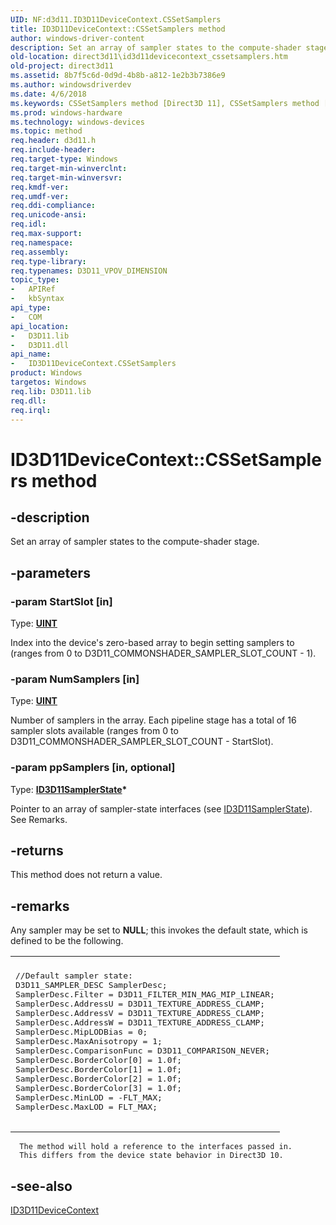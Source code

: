 ```yaml
---
UID: NF:d3d11.ID3D11DeviceContext.CSSetSamplers
title: ID3D11DeviceContext::CSSetSamplers method
author: windows-driver-content
description: Set an array of sampler states to the compute-shader stage.
old-location: direct3d11\id3d11devicecontext_cssetsamplers.htm
old-project: direct3d11
ms.assetid: 8b7f5c6d-0d9d-4b8b-a812-1e2b3b7386e9
ms.author: windowsdriverdev
ms.date: 4/6/2018
ms.keywords: CSSetSamplers method [Direct3D 11], CSSetSamplers method [Direct3D 11], ID3D11DeviceContext interface, CSSetSamplers,ID3D11DeviceContext.CSSetSamplers, ID3D11DeviceContext, ID3D11DeviceContext interface [Direct3D 11], CSSetSamplers method, ID3D11DeviceContext::CSSetSamplers, aa74392c-a8c7-cf2c-b761-f00d5b5b4fb9, d3d11/ID3D11DeviceContext::CSSetSamplers, direct3d11.id3d11devicecontext_cssetsamplers
ms.prod: windows-hardware
ms.technology: windows-devices
ms.topic: method
req.header: d3d11.h
req.include-header: 
req.target-type: Windows
req.target-min-winverclnt: 
req.target-min-winversvr: 
req.kmdf-ver: 
req.umdf-ver: 
req.ddi-compliance: 
req.unicode-ansi: 
req.idl: 
req.max-support: 
req.namespace: 
req.assembly: 
req.type-library: 
req.typenames: D3D11_VPOV_DIMENSION
topic_type:
-	APIRef
-	kbSyntax
api_type:
-	COM
api_location:
-	D3D11.lib
-	D3D11.dll
api_name:
-	ID3D11DeviceContext.CSSetSamplers
product: Windows
targetos: Windows
req.lib: D3D11.lib
req.dll: 
req.irql: 
---
```


# ID3D11DeviceContext::CSSetSamplers method


## -description


Set an array of sampler states to the compute-shader stage.


## -parameters




### -param StartSlot [in]

Type: <b><a href="https://msdn.microsoft.com/4553cafc-450e-4493-a4d4-cb6e2f274d46">UINT</a></b>

Index into the device's zero-based array to begin setting samplers to (ranges from 0 to D3D11_COMMONSHADER_SAMPLER_SLOT_COUNT - 1).


### -param NumSamplers [in]

Type: <b><a href="https://msdn.microsoft.com/4553cafc-450e-4493-a4d4-cb6e2f274d46">UINT</a></b>

Number of samplers in the array. Each pipeline stage has a total of 16 sampler slots available (ranges from 0 to D3D11_COMMONSHADER_SAMPLER_SLOT_COUNT - StartSlot).


### -param ppSamplers [in, optional]

Type: <b><a href="https://msdn.microsoft.com/8dc2facc-4f51-4064-aab4-028a06b9d7e6">ID3D11SamplerState</a>*</b>

Pointer to an array of sampler-state interfaces (see <a href="https://msdn.microsoft.com/8dc2facc-4f51-4064-aab4-028a06b9d7e6">ID3D11SamplerState</a>). See Remarks.


## -returns



This method does not return a value.




## -remarks



Any sampler may be set to <b>NULL</b>; this invokes the default state, which is defined to be the following.

<div class="code"><span codelanguage=""><table>
<tr>
<th></th>
</tr>
<tr>
<td>
<pre>//Default sampler state:
D3D11_SAMPLER_DESC SamplerDesc;
SamplerDesc.Filter = D3D11_FILTER_MIN_MAG_MIP_LINEAR;
SamplerDesc.AddressU = D3D11_TEXTURE_ADDRESS_CLAMP;
SamplerDesc.AddressV = D3D11_TEXTURE_ADDRESS_CLAMP;
SamplerDesc.AddressW = D3D11_TEXTURE_ADDRESS_CLAMP;
SamplerDesc.MipLODBias = 0;
SamplerDesc.MaxAnisotropy = 1;
SamplerDesc.ComparisonFunc = D3D11_COMPARISON_NEVER;
SamplerDesc.BorderColor[0] = 1.0f;
SamplerDesc.BorderColor[1] = 1.0f;
SamplerDesc.BorderColor[2] = 1.0f;
SamplerDesc.BorderColor[3] = 1.0f;
SamplerDesc.MinLOD = -FLT_MAX;
SamplerDesc.MaxLOD = FLT_MAX;
		</pre>
</td>
</tr>
</table></span></div>

      The method will hold a reference to the interfaces passed in.
      This differs from the device state behavior in Direct3D 10.




## -see-also




<a href="https://msdn.microsoft.com/afb32c09-77f2-4c33-bd93-8dce92a2e45e">ID3D11DeviceContext</a>
 

 

